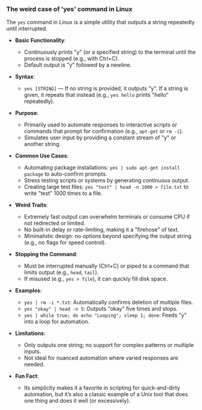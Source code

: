### The weird case of 'yes' command in Linux

The `yes` command in Linux is a simple utility that outputs a string repeatedly until interrupted.

- **Basic Functionality**:
    - Continuously prints "y" (or a specified string) to the terminal until the process is stopped (e.g., with Ctrl+C).
    - Default output is "y" followed by a newline.

- **Syntax**:
    - `yes [STRING]` — If no string is provided, it outputs "y". If a string is given, it repeats that instead (e.g., `yes hello` prints "hello" repeatedly).

- **Purpose**:
    - Primarily used to automate responses to interactive scripts or commands that prompt for confirmation (e.g., `apt-get` or `rm -i`).
    - Simulates user input by providing a constant stream of "y" or another string.

- **Common Use Cases**:
    - Automating package installations: `yes | sudo apt-get install package` to auto-confirm prompts.
    - Stress testing scripts or systems by generating continuous output.
    - Creating large test files: `yes "test" | head -n 1000 > file.txt` to write "test" 1000 times to a file.

- **Weird Traits**:
    - Extremely fast output can overwhelm terminals or consume CPU if not redirected or limited.
    - No built-in delay or rate-limiting, making it a "firehose" of text.
    - Minimalistic design: no options beyond specifying the output string (e.g., no flags for speed control).

- **Stopping the Command**:
    - Must be interrupted manually (Ctrl+C) or piped to a command that limits output (e.g., `head`, `tail`).
    - If misused (e.g., `yes > file`), it can quickly fill disk space.

- **Examples**:
    - `yes | rm -i *.txt`: Automatically confirms deletion of multiple files.
    - `yes "okay" | head -n 5`: Outputs "okay" five times and stops.
    - `yes | while true; do echo "Looping"; sleep 1; done`: Feeds "y" into a loop for automation.

- **Limitations**:
    - Only outputs one string; no support for complex patterns or multiple inputs.
    - Not ideal for nuanced automation where varied responses are needed.

- **Fun Fact**:
    - Its simplicity makes it a favorite in scripting for quick-and-dirty automation, but it’s also a classic example of a Unix tool that does one thing and does it well (or excessively).